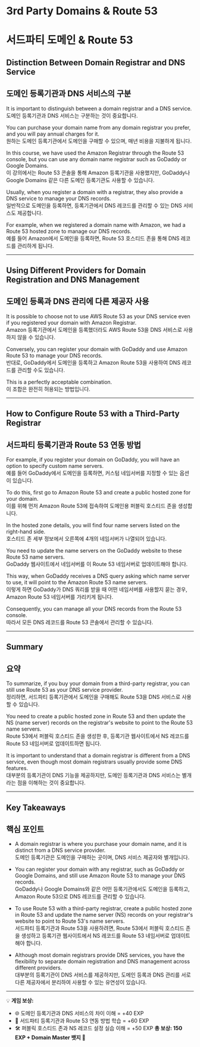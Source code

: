 # 3rd Party Domains & Route 53  
# 서드파티 도메인 & Route 53  

## Distinction Between Domain Registrar and DNS Service  
## 도메인 등록기관과 DNS 서비스의 구분  

It is important to distinguish between a domain registrar and a DNS service.  
도메인 등록기관과 DNS 서비스는 구분하는 것이 중요합니다.  

You can purchase your domain name from any domain registrar you prefer, and you will pay annual charges for it.  
원하는 도메인 등록기관에서 도메인을 구매할 수 있으며, 매년 비용을 지불하게 됩니다.  

In this course, we have used the Amazon Registrar through the Route 53 console, but you can use any domain name registrar such as GoDaddy or Google Domains.  
이 강의에서는 Route 53 콘솔을 통해 Amazon 등록기관을 사용했지만, GoDaddy나 Google Domains 같은 다른 도메인 등록기관도 사용할 수 있습니다.  

Usually, when you register a domain with a registrar, they also provide a DNS service to manage your DNS records.  
일반적으로 도메인을 등록하면, 등록기관에서 DNS 레코드를 관리할 수 있는 DNS 서비스도 제공합니다.  

For example, when we registered a domain name with Amazon, we had a Route 53 hosted zone to manage our DNS records.  
예를 들어 Amazon에서 도메인을 등록하면, Route 53 호스티드 존을 통해 DNS 레코드를 관리하게 됩니다.  

---

## Using Different Providers for Domain Registration and DNS Management  
## 도메인 등록과 DNS 관리에 다른 제공자 사용  

It is possible to choose not to use AWS Route 53 as your DNS service even if you registered your domain with Amazon Registrar.  
Amazon 등록기관에서 도메인을 등록했더라도 AWS Route 53을 DNS 서비스로 사용하지 않을 수 있습니다.  

Conversely, you can register your domain with GoDaddy and use Amazon Route 53 to manage your DNS records.  
반대로, GoDaddy에서 도메인을 등록하고 Amazon Route 53을 사용하여 DNS 레코드를 관리할 수도 있습니다.  

This is a perfectly acceptable combination.  
이 조합은 완전히 허용되는 방법입니다.  

---

## How to Configure Route 53 with a Third-Party Registrar  
## 서드파티 등록기관과 Route 53 연동 방법  

For example, if you register your domain on GoDaddy, you will have an option to specify custom name servers.  
예를 들어 GoDaddy에서 도메인을 등록하면, 커스텀 네임서버를 지정할 수 있는 옵션이 있습니다.  

To do this, first go to Amazon Route 53 and create a public hosted zone for your domain.  
이를 위해 먼저 Amazon Route 53에 접속하여 도메인용 퍼블릭 호스티드 존을 생성합니다.  

In the hosted zone details, you will find four name servers listed on the right-hand side.  
호스티드 존 세부 정보에서 오른쪽에 4개의 네임서버가 나열되어 있습니다.  

You need to update the name servers on the GoDaddy website to these Route 53 name servers.  
GoDaddy 웹사이트에서 네임서버를 이 Route 53 네임서버로 업데이트해야 합니다.  

This way, when GoDaddy receives a DNS query asking which name server to use, it will point to the Amazon Route 53 name servers.  
이렇게 하면 GoDaddy가 DNS 쿼리를 받을 때 어떤 네임서버를 사용할지 묻는 경우, Amazon Route 53 네임서버를 가리키게 됩니다.  

Consequently, you can manage all your DNS records from the Route 53 console.  
따라서 모든 DNS 레코드를 Route 53 콘솔에서 관리할 수 있습니다.  

---

## Summary  
## 요약  

To summarize, if you buy your domain from a third-party registrar, you can still use Route 53 as your DNS service provider.  
정리하면, 서드파티 등록기관에서 도메인을 구매해도 Route 53을 DNS 서비스로 사용할 수 있습니다.  

You need to create a public hosted zone in Route 53 and then update the NS (name server) records on the registrar's website to point to the Route 53 name servers.  
Route 53에서 퍼블릭 호스티드 존을 생성한 후, 등록기관 웹사이트에서 NS 레코드를 Route 53 네임서버로 업데이트하면 됩니다.  

It is important to understand that a domain registrar is different from a DNS service, even though most domain registrars usually provide some DNS features.  
대부분의 등록기관이 DNS 기능을 제공하지만, 도메인 등록기관과 DNS 서비스는 별개라는 점을 이해하는 것이 중요합니다.  

---

## Key Takeaways  
## 핵심 포인트  

- A domain registrar is where you purchase your domain name, and it is distinct from a DNS service provider.  
  도메인 등록기관은 도메인을 구매하는 곳이며, DNS 서비스 제공자와 별개입니다.  

- You can register your domain with any registrar, such as GoDaddy or Google Domains, and still use Amazon Route 53 to manage your DNS records.  
  GoDaddy나 Google Domains와 같은 어떤 등록기관에서도 도메인을 등록하고, Amazon Route 53으로 DNS 레코드를 관리할 수 있습니다.  

- To use Route 53 with a third-party registrar, create a public hosted zone in Route 53 and update the name server (NS) records on your registrar's website to point to Route 53's name servers.  
  서드파티 등록기관과 Route 53을 사용하려면, Route 53에서 퍼블릭 호스티드 존을 생성하고 등록기관 웹사이트에서 NS 레코드를 Route 53 네임서버로 업데이트해야 합니다.  

- Although most domain registrars provide DNS services, you have the flexibility to separate domain registration and DNS management across different providers.  
  대부분의 등록기관이 DNS 서비스를 제공하지만, 도메인 등록과 DNS 관리를 서로 다른 제공자에서 분리하여 사용할 수 있는 유연성이 있습니다.  

---

💡 **게임 보상:**

* 🌐 도메인 등록기관과 DNS 서비스의 차이 이해 = +40 EXP
* 🔗 서드파티 등록기관과 Route 53 연동 방법 학습 = +60 EXP
* 🛠️ 퍼블릭 호스티드 존과 NS 레코드 설정 실습 이해 = +50 EXP
  **총 보상: 150 EXP + Domain Master 뱃지 🏅**
